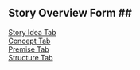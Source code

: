 ## Story Overview Form ## <br/>
[Story Idea Tab](Story_Idea_Tab.md) <br/>
[Concept Tab](Concept_Tab.md) <br/>
[Premise Tab](Premise_Tab.md) <br/>
[Structure Tab](Structure_Tab.md) <br/>
